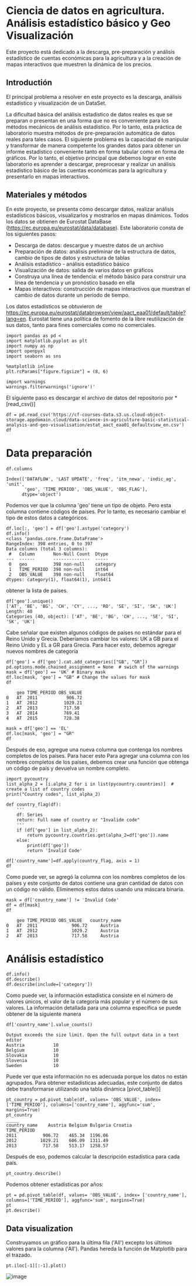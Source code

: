 # Ciencia de datos en agricultura. Análisis estadístico básico y Geo Visualización
Este proyecto está dedicado a la descarga, pre-preparación y análisis estadístico de cuentas económicas para la agricultura y a la creación de mapas interactivos que muestren la dinámica de los precios.

## Introductión
El principal problema a resolver en este proyecto es la descarga, análisis estadístico y visualización de un DataSet.

La dificultad básica del análisis estadístico de datos reales es que se preparan o presentan en una forma que no es conveniente para los métodos mecánicos de análisis estadístico. Por lo tanto, esta práctica de laboratorio muestra métodos de pre-preparación automática de datos reales para tales casos. El siguiente problema es la capacidad de manipular y transformar de manera competente los grandes datos para obtener un informe estadístico conveniente tanto en forma tabular como en forma de gráficos.
Por lo tanto, el objetivo principal que debemos lograr en este laboratorio es aprender a descargar, preprocesar y realizar un análisis estadístico básico de las cuentas económicas para la agricultura y presentarlo en mapas interactivos.
## Materiales y métodos 
En este proyecto, se presenta cómo descargar datos, realizar análisis estadísticos básicos, visualizarlos y mostrarlos en mapas dinámicos.
Todos los datos se obtienen de Eurostat DataBase (https://ec.europa.eu/eurostat/data/database). Este laboratorio consta de los siguientes pasos:
* Descarga de datos: descargue y muestre datos de un archivo
* Preparación de datos: análisis preliminar de la estructura de datos, cambio de tipos de datos y estructura de tablas
* Análisis estadístico - análisis estadístico básico
* Visualización de datos: salida de varios datos en gráficos
* Construya una línea de tendencia: el método básico para construir una línea de tendencia y un pronóstico basado en ella
* Mapas interactivos: construcción de mapas interactivos que muestran el cambio de datos durante un período de tiempo.

Los datos estadísticos se obtuvieron de https://ec.europa.eu/eurostat/databrowser/view/aact_eaa01/default/table?lang=en. Eurostat tiene una política de fomento de la libre reutilización de sus datos, tanto para fines comerciales como no comerciales.

````
import pandas as pd <
import matplotlib.pyplot as plt
import numpy as np
import openpyxl 
import seaborn as sns

%matplotlib inline
plt.rcParams["figure.figsize"] = (8, 6)

import warnings
warnings.filterwarnings('ignore')'
````
El siguiente paso es descargar el archivo de datos del repositorio por *[read_csv()]
````
df = pd.read_csv('https://cf-courses-data.s3.us.cloud-object-storage.appdomain.cloud/data-science-in-agriculture-basic-statistical-analysis-and-geo-visualisation/estat_aact_eaa01_defaultview_en.csv')
df
````
# Data preparación
````
df.columns

Index(['DATAFLOW', 'LAST UPDATE', 'freq', 'itm_newa', 'indic_ag', 'unit',
       'geo', 'TIME_PERIOD', 'OBS_VALUE', 'OBS_FLAG'],
      dtype='object')
````
Podemos ver que la columna 'geo' tiene un tipo de objeto. Pero esta columna contiene códigos de países.
Por lo tanto, es necesario cambiar el tipo de estos datos a categóricos.
````
df.loc[:, 'geo'] = df['geo'].astype('category')
df.info()
<class 'pandas.core.frame.DataFrame'>
RangeIndex: 398 entries, 0 to 397
Data columns (total 3 columns):
 #   Column       Non-Null Count  Dtype   
---  ------       --------------  -----   
 0   geo          398 non-null    category
 1   TIME_PERIOD  398 non-null    int64   
 2   OBS_VALUE    398 non-null    float64 
dtypes: category(1), float64(1), int64(1
````
obtener la lista de países. 
````
df['geo'].unique()
['AT', 'BE', 'BG', 'CH', 'CY', ..., 'RO', 'SE', 'SI', 'SK', 'UK']
Length: 40
Categories (40, object): ['AT', 'BE', 'BG', 'CH', ..., 'SE', 'SI', 'SK', 'UK']
````
Cabe señalar que existen algunos códigos de países no estándar para el Reino Unido y Grecia.
Deberíamos cambiar los valores: UK a GB para el Reino Unido y EL a GR para Grecia.
Para hacer esto, debemos agregar nuevos nombres de categoría
````
df['geo'] = df['geo'].cat.add_categories(["GB", "GR"])
pd.options.mode.chained_assignment = None  # swich of the warnings
mask = df['geo'] == 'UK' # Binary mask
df.loc[mask, 'geo'] = "GB" # Change the values for mask
df

	geo	TIME_PERIOD	OBS_VALUE
0	AT	2011	       906.72
1	AT	2012	      1029.21
2	AT	2013	      717.58
3	AT	2014	      769.41
4	AT	2015	      728.38
````
````
mask = df['geo'] == 'EL'
df.loc[mask, 'geo'] = "GR"
df
````
Después de eso, agregue una nueva columna que contenga los nombres completos de los países. Para hacer esto
Para agregar una columna con los nombres completos de los países, debemos crear una función que obtenga un código de país y devuelva un nombre completo.
````
import pycountry
list_alpha_2 = [i.alpha_2 for i in list(pycountry.countries)]  # create a list of country codes
print("Country codes", list_alpha_2)

def country_flag(df):
    '''
    df: Series
    return: Full name of country or "Invalide code"
    '''
    if (df['geo'] in list_alpha_2):
        return pycountry.countries.get(alpha_2=df['geo']).name
    else:
        print(df['geo'])
        return 'Invalid Code'

df['country_name']=df.apply(country_flag, axis = 1)
df
````
Como puede ver, se agregó la columna con los nombres completos de los países y este conjunto de datos contiene una gran cantidad de datos con un código no válido. Eliminemos estos datos usando una máscara binaria.
````
mask = df['country_name'] != 'Invalid Code'
df = df[mask]
df

	geo	TIME_PERIOD	OBS_VALUE   country_name
0	AT	2011	         906.72	    Austria
1	AT	2012	         1029.2     Austria
2	AT	2013	         717.58	    Austria
````
# Análisis estadístico
````
df.info()
df.describe()
df.describe(include=['category'])
````
Como puede ver, la información estadística consiste en el número de valores únicos, el valor de la categoría más popular y el número de sus valores.
La información detallada para una columna específica se puede obtener de la siguiente manera
````
df['country_name'].value_counts()

Output exceeds the size limit. Open the full output data in a text editor
Austria           10
Belgium           10
Slovakia          10
Slovenia          10
Sweden            10
````
Puede ver que esta información no es adecuada porque los datos no están agrupados. Para obtener estadísticas adecuadas, este conjunto de datos debe transformarse utilizando una tabla dinámica  [pivot_table()]
````
pt_country = pd.pivot_table(df, values= 'OBS_VALUE', index= ['TIME_PERIOD'], columns=['country_name'], aggfunc='sum', margins=True)
pt_country
_____
country_name	Austria	Belgium	Bulgaria Croatia
TIME_PERIOD																					
2011	      906.72	465.34	1196.06
2012	     1029.21	606.09	1311.49
2013	      717.58	513.17	1258.57
````
Después de eso, podemos calcular la descripción estadística para cada país.
````
pt_country.describe()
````
Podemos obtener estadísticas por años:
````
pt = pd.pivot_table(df, values= 'OBS_VALUE', index= ['country_name'], columns=['TIME_PERIOD'], aggfunc='sum', margins=True)
pt
pt.describe()
````
## Data visualization
Construyamos un gráfico para la última fila ('All') excepto los últimos valores para la columna ('All'). Pandas hereda la función de Matplotlib para el trazado.
````
pt.iloc[-1][:-1].plot()
````
![image](https://user-images.githubusercontent.com/109825689/226137554-5ef889b3-ba0d-473c-b6be-1681bf1237e3.png)















